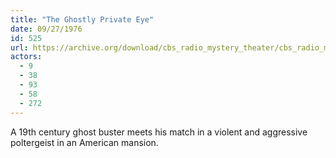```yaml
---
title: "The Ghostly Private Eye"
date: 09/27/1976
id: 525
url: https://archive.org/download/cbs_radio_mystery_theater/cbs_radio_mystery_theater-0501-0550.zip/cbs_radio_mystery_theater-0501-0550%2Fcbsrmt_0525_the_ghostly_private_eye.mp3
actors:
  - 9
  - 38
  - 93
  - 58
  - 272
---
```

A 19th century ghost buster meets his match in a violent and aggressive poltergeist in an American mansion.